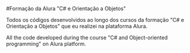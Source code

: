 #Formação da Alura "C# e Orientação a Objetos"

Todos os códigos desenvolvidos ao longo dos cursos da formação "C# e Orientação a Objetos" que eu realizei na plataforma Alura.

All the code developed during the course "C# and Object-oriented programming" on Alura platform.
